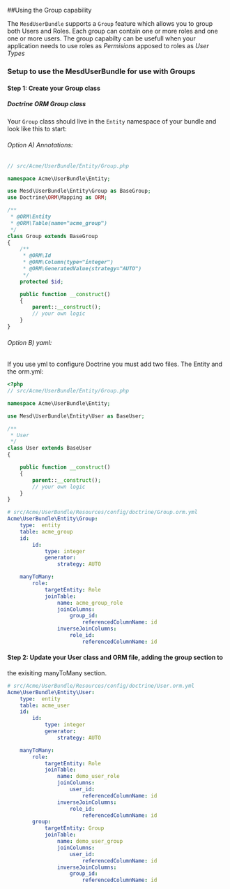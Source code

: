 ##Using the Group capability

The `MesdUserBundle` supports a `Group` feature which allows you to group both
Users and Roles. Each group can contain one or more roles and one one or more
users. The group capabilty can be usefull when your application needs to use
roles as *Permisions* apposed to roles as *User Types*


### Setup to use the MesdUserBundle for use with Groups

#### Step 1: Create your Group class

##### Doctrine ORM Group class

Your `Group` class should live in the `Entity` namespace of your bundle and look like this to
start:

###### Option A) Annotations:

``` php
// src/Acme/UserBundle/Entity/Group.php

namespace Acme\UserBundle\Entity;

use Mesd\UserBundle\Entity\Group as BaseGroup;
use Doctrine\ORM\Mapping as ORM;

/**
 * @ORM\Entity
 * @ORM\Table(name="acme_group")
 */
class Group extends BaseGroup
{
    /**
     * @ORM\Id
     * @ORM\Column(type="integer")
     * @ORM\GeneratedValue(strategy="AUTO")
     */
    protected $id;

    public function __construct()
    {
        parent::__construct();
        // your own logic
    }
}
```

###### Option B) yaml:

If you use yml to configure Doctrine you must add two files. The Entity and the orm.yml:

```php
<?php
// src/Acme/UserBundle/Entity/Group.php

namespace Acme\UserBundle\Entity;

use Mesd\UserBundle\Entity\User as BaseUser;

/**
 * User
 */
class User extends BaseUser
{

    public function __construct()
    {
        parent::__construct();
        // your own logic
    }
}
```

```yaml
# src/Acme/UserBundle/Resources/config/doctrine/Group.orm.yml
Acme\UserBundle\Entity\Group:
    type:  entity
    table: acme_group
    id:
        id:
            type: integer
            generator:
                strategy: AUTO

    manyToMany:
        role:
            targetEntity: Role
            joinTable:
                name: acme_group_role
                joinColumns:
                    group_id:
                        referencedColumnName: id
                inverseJoinColumns:
                    role_id:
                        referencedColumnName: id
```



#### Step 2: Update your User class and ORM file, adding the group section to
the exisiting manyToMany section.

``` yaml
# src/Acme/UserBundle/Resources/config/doctrine/User.orm.yml
Acme\UserBundle\Entity\User:
    type:  entity
    table: acme_user
    id:
        id:
            type: integer
            generator:
                strategy: AUTO

    manyToMany:
        role:
            targetEntity: Role
            joinTable:
                name: demo_user_role
                joinColumns:
                    user_id:
                        referencedColumnName: id
                inverseJoinColumns:
                    role_id:
                        referencedColumnName: id
        group:
            targetEntity: Group
            joinTable:
                name: demo_user_group
                joinColumns:
                    user_id:
                        referencedColumnName: id
                inverseJoinColumns:
                    group_id:
                        referencedColumnName: id
```
